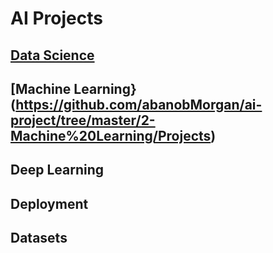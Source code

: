 # AI Projects
## [Data Science](https://github.com/abanobMorgan/ai-project/tree/master/1-Data%20Science)
## [Machine Learning}(https://github.com/abanobMorgan/ai-project/tree/master/2-Machine%20Learning/Projects)
## Deep Learning 
## Deployment
## Datasets

